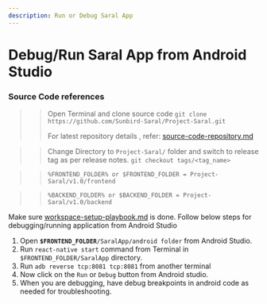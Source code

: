 ```yaml
---
description: Run or Debug Saral App
---
```


# Debug/Run Saral App from Android Studio

### Source Code references

> > Open Terminal and clone source code `git clone https://github.com/Sunbird-Saral/Project-Saral.git`
> >
> > For latest repository details , refer: [source-code-repository.md](../source-code/source-code-repository.md "mention")

> > Change Directory to `Project-Saral/` folder and switch to release tag as per release notes. `git checkout tags/<tag_name>`

> > `%FRONTEND_FOLDER% or $FRONTEND_FOLDER = Project-Saral/v1.0/frontend`

> > `%BACKEND_FOLDER% or $BACKEND_FOLDER = Project-Saral/v1.0/backend`

Make sure [workspace-setup-playbook.md](workspace-setup-playbook.md "mention") is done. Follow below steps for debugging/running application from Android Studio

1. Open **`$FRONTEND_FOLDER`**`/SaralApp/android folder` from Android Studio.
2. Run `react-native start` command from Terminal in `$FRONTEND_FOLDER/SaralApp` directory.
3. Run `adb reverse tcp:8081 tcp:8081` from another terminal
4. Now click on the `Run` or `Debug` button from Android studio.
5. When you are debugging, have debug breakpoints in android code as needed for troubleshooting.
